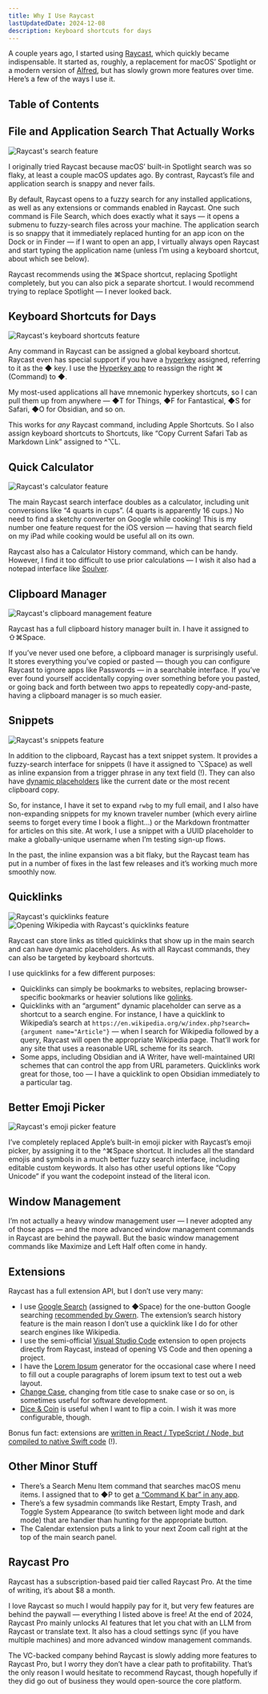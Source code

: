 ```yaml
---
title: Why I Use Raycast
lastUpdatedDate: 2024-12-08
description: Keyboard shortcuts for days
---
```


A couple years ago, I started using [Raycast](https://www.raycast.com), which quickly became indispensable. It started as, roughly, a replacement for macOS’ Spotlight or a modern version of [Alfred](https://www.alfredapp.com), but has slowly grown more features over time. Here’s a few of the ways I use it.

## Table of Contents

## File and Application Search That Actually Works

![Raycast's search feature](../../assets/technical/why-raycast/search.png)

I originally tried Raycast because macOS’ built-in Spotlight search was so flaky, at least a couple macOS updates ago. By contrast, Raycast’s file and application search is snappy and never fails.

By default, Raycast opens to a fuzzy search for any installed applications, as well as any extensions or commands enabled in Raycast. One such command is File Search, which does exactly what it says — it opens a submenu to fuzzy-search files across your machine. The application search is so snappy that it immediately replaced hunting for an app icon on the Dock or in Finder — if I want to open an app, I virtually always open Raycast and start typing the application name (unless I’m using a keyboard shortcut, about which see below).

Raycast recommends using the ⌘Space shortcut, replacing Spotlight completely, but you can also pick a separate shortcut.  I would recommend trying to replace Spotlight — I never looked back.

## Keyboard Shortcuts for Days

![Raycast's keyboard shortcuts feature](../../assets/technical/why-raycast/keyboard-shortcuts.png)

Any command in Raycast can be assigned a global keyboard shortcut. Raycast even has special support if you have a [hyperkey](https://rachsmith.com/hyperkey/) assigned, referring to it as the ◆ key. I use the [Hyperkey app](https://hyperkey.app) to reassign the right ⌘ (Command) to ◆.

My most-used applications all have mnemonic hyperkey shortcuts, so I can pull them up from anywhere — ◆T for Things, ◆F for Fantastical, ◆S for Safari, ◆O for Obsidian, and so on.

This works for *any* Raycast command, including Apple Shortcuts. So I also assign keyboard shortcuts to Shortcuts, like “Copy Current Safari Tab as Markdown Link” assigned to ^⌥L.

## Quick Calculator

![Raycast's calculator feature](../../assets/technical/why-raycast/calculator.png)

The main Raycast search interface doubles as a calculator, including unit conversions like “4 quarts in cups”. (4 quarts is apparently 16 cups.) No need to find a sketchy converter on Google while cooking! This is my number one feature request for the iOS version — having that search field on my iPad while cooking would be useful all on its own.

Raycast also has a Calculator History command, which can be handy. However, I find it too difficult to use prior calculations — I wish it also had a notepad interface like [Soulver](https://soulver.app).

## Clipboard Manager

![Raycast's clipboard management feature](../../assets/technical/why-raycast/clipboard.png)

Raycast has a full clipboard history manager built in. I have it assigned to ⇧⌘Space.

If you’ve never used one before, a clipboard manager is surprisingly useful. It stores everything you’ve copied or pasted — though you can configure Raycast to ignore apps like Passwords — in a searchable interface. If you’ve ever found yourself accidentally copying over something before you pasted, or going back and forth between two apps to repeatedly copy-and-paste, having a clipboard manager is so much easier.

## Snippets

![Raycast's snippets feature](../../assets/technical/why-raycast/snippet.png)

In addition to the clipboard, Raycast has a text snippet system. It provides a fuzzy-search interface for snippets (I have it assigned to ⌥Space) as well as inline expansion from a trigger phrase in any text field (!). They can also have [dynamic placeholders](https://manual.raycast.com/dynamic-placeholders ) like the current date or the most recent clipboard copy.

So, for instance, I have it set to expand `rwbg` to my full email, and I also have non-expanding snippets for my known traveler number (which every airline seems to forget every time I book a flight...) or the Markdown frontmatter for articles on this site. At work, I use a snippet with a UUID placeholder to make a globally-unique username when I’m testing sign-up flows.

In the past, the inline expansion was a bit flaky, but the Raycast team has put in a number of fixes in the last few releases and it’s working much more smoothly now.

## Quicklinks

![Raycast's quicklinks feature](../../assets/technical/why-raycast/quicklinks.png)
![Opening Wikipedia with Raycast's quicklinks feature](../../assets/technical/why-raycast/wikipedia.png)

Raycast can store links as titled quicklinks that show up in the main search and can have dynamic placeholders. As with all Raycast commands, they can also be targeted by keyboard shortcuts.

I use quicklinks for a few different purposes:

- Quicklinks can simply be bookmarks to websites, replacing browser-specific bookmarks or heavier solutions like [golinks](https://www.golinks.io).
- Quicklinks with an “argument” dynamic placeholder can serve as a shortcut to a search engine. For instance, I have a quicklink to Wikipedia’s search at `https://en.wikipedia.org/w/index.php?search={argument name="Article"}` — when I search for Wikipedia followed by a query, Raycast will open the appropriate Wikipedia page. That’ll work for any site that uses a reasonable URL scheme for its search.
- Some apps, including Obsidian and iA Writer, have well-maintained URI schemes that can control the app from URL parameters. Quicklinks work great for those, too — I have a quicklink to open Obsidian immediately to a particular tag.

## Better Emoji Picker

![Raycast's emoji picker feature](../../assets/technical/why-raycast/emoji.png)

I’ve completely replaced Apple’s built-in emoji picker with Raycast’s emoji picker, by assigning it to the ^⌘Space shortcut. It includes all the standard emojis and symbols in a much better fuzzy search interface, including editable custom keywords. It also has other useful options like “Copy Unicode” if you want the codepoint instead of the literal icon.

## Window Management

I’m not actually a heavy window management user — I never adopted any of those apps — and the more advanced window management commands in Raycast are behind the paywall. But the basic window management commands like Maximize and Left Half often come in handy.

## Extensions

Raycast has a full extension API, but I don’t use very many:

- I use [Google Search](https://www.raycast.com/mblode/google-search) (assigned to ◆Space) for the one-button Google searching [recommended by Gwern](https://gwern.net/search#search). The extension’s search history feature is the main reason I don’t use a quicklink like I do for other search engines like Wikipedia.
- I use the semi-official [Visual Studio Code](https://www.raycast.com/thomas/visual-studio-code) extension to open projects directly from Raycast, instead of opening VS Code and then opening a project.
- I have the [Lorem Ipsum](https://www.raycast.com/AntonNiklasson/lorem-ipsum) generator for the occasional case where I need to fill out a couple paragraphs of lorem ipsum text to test out a web layout.
- [Change Case](https://www.raycast.com/erics118/change-case), changing from title case to snake case or so on, is sometimes useful for software development.
- [Dice & Coin](https://www.raycast.com/yonbergman/dice-and-coin) is useful when I want to flip a coin. I wish it was more configurable, though.

Bonus fun fact: extensions are [written in React / TypeScript / Node, but compiled to native Swift code](https://www.raycast.com/blog/how-raycast-api-extensions-work) (!).

## Other Minor Stuff

- There’s a Search Menu Item command that searches macOS menu items. I assigned that to ◆P to get [a “Command K bar” in any app](https://rwblickhan.org/technical/til/20230802-command-k-via-raycast/).
- There’s a few sysadmin commands like Restart, Empty Trash, and Toggle System Appearance (to switch between light mode and dark mode) that are handier than hunting for the appropriate button.
- The Calendar extension puts a link to your next Zoom call right at the top of the main search panel.

## Raycast Pro

Raycast has a subscription-based paid tier called Raycast Pro. At the time of writing, it’s about $8 a month.

I love Raycast so much I would happily pay for it, but very few features are behind the paywall — everything I listed above is free! At the end of 2024, Raycast Pro mainly unlocks AI features that let you chat with an LLM from Raycast or translate text. It also has a cloud settings sync (if you have multiple machines) and more advanced window management commands.

The VC-backed company behind Raycast is slowly adding more features to Raycast Pro, but I worry they don’t have a clear path to profitability. That’s the only reason I would hesitate to recommend Raycast, though hopefully if they did go out of business they would open-source the core platform.